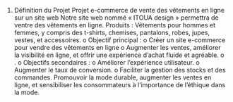 1.	Définition du Projet
Projet e-commerce de vente des vêtements en ligne sur un site web
Notre site web nommé « ITOUA design » permettra de ventre des vêtements en ligne.
Produits : Vêtements pour hommes et femmes, y compris des t-shirts, chemises, pantalons, robes, jupes, vestes, et accessoires.
o	Objectif principal : 
o	Créer un site e-commerce pour vendre des vêtements en ligne
o	Augmenter les ventes, améliorer la visibilité en ligne, et offrir une expérience d’achat fluide et agréable.
o	.
o	Objectifs secondaires :
o	Améliorer l’expérience utilisateur.
o	Augmenter le taux de conversion.
o	Faciliter la gestion des stocks et des commandes.
Promouvoir la mode durable, augmenter les ventes en ligne, et sensibiliser les consommateurs à l’importance de l’éthique dans la mode.
